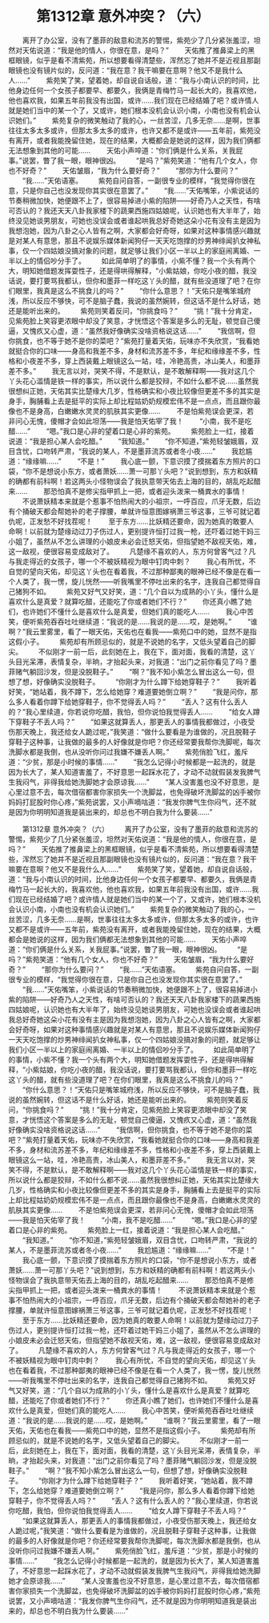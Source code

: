 # 　　第1312章 意外冲突？（六）
　　离开了办公室，没有了墨菲的敌意和流苏的警惕，紫苑少了几分紧张羞涩，坦然对天佑说道：“我是他的情人，你很在意，是吗？”
　　天佑推了推鼻梁上的黑框眼镜，似乎是看不清紫苑，所以想要看得清楚些，浑然忘了她并不是近视且那副眼镜也没有镜片似的，反问道：“我在意？我干嘛要在意啊？他又不是我什么人……”
　　紫苑笑了笑，望着她，却自说自话般，道：“我与小南认识的时间，比他身边任何一个女孩子都要早、都要久，我俩是青梅竹马一起长大的，我喜欢他，他也喜欢我，如果五年前我没有出国，或许……我们现在已经结婚了吧？或许情人就是她们当中的某一个了，又或许，她们根本没机会认识小南，小南也没有机会认识她们。”
　　紫苑复杂的微笑触动了我的心，一丝苦涩，几多无奈……是啊，世事往往太多太多或许，但那太多太多的或许，也许又都不是或许——五年前，紫苑没有离开，或者我能挽留住她，现在的结果，大概都会是她说的这样，因为我们俩都无法想象到其他的可能……
　　天佑小声啐道：“你们俩是什么关系，关我屁事。”说罢，瞥了我一眼，眼神很凶。
　　“是吗？”紫苑笑道：“他有几个女人，你也不好奇？”
　　天佑皱眉，“我为什么要好奇？”
　　“那你为什么要问？”
　　“我……”天佑语塞。
　　紫苑自问自答，一副很专业的模样，“我觉得你很在意，只是你自己也没发现你其实很在意罢了。”
　　“我……”天佑嘴笨，小紫说话的节奏稍微加快，她便跟不上了，很容易掉进小紫的陷阱——好奇乃人之天性，有啥可否认的？我还天天八卦我家楼下的蔬果西施四姑娘呢，认识她也有大半年了，始终没见她谈男朋友，可她也没误会或者谁起哄我总好奇她这朵小花有没有主是因为我想泡她，因为八卦之心人皆有之啊，大家都会好奇呀，如果对这种事情感兴趣就是对某人有意思，那且不说娱乐媒体新闻狗仔一天天吃饱撑的炒男神绯闻扒女神私事，仅一个四姑娘没搞对象的问题，就足够让我们小区一半以上的家庭闹离婚、一半以上的情侣吵分手了。
　　如此简单明了的事情，小紫不懂？我一个头有两个大，明知她借题发挥耍性子，还是得哄得解释，“小紫姑娘，你吃小夜的醋，我没话说，要打要骂我都认，但你和墨菲一样吃这丫头的醋，就有些没道理了吧？在你们眼里，我真是这么不挑食儿的吗？”
　　“你什么意思？！”天佑只是嘴笨城府浅，所以反应不够快，可不是脑子蠢，我说的虽然婉转，但这话不是什么好话，她还是能听出来的。
　　紫苑则笑着反问，“你挑食吗？”
　　“挑！”我十分肯定，见紫苑脸上笑容更浓眼中却没了笑意，才恍悟这个答案是多么的无耻，顿觉自己傻逼，又愧疚又心虚，道：“虽然我好像确实没啥资格说这话……”
　　“我信啊，但你挑食，也不等于她不是你的菜吧？”紫苑打量着天佑，玩味亦不失欣赏，“我看她就挺合你的口味——身高和我差不多，身材和流苏差不多，年纪和缘缘差不多，性格和小夜差不多，穿上西装戴上眼镜这么一站，哇，冷艳高贵，冰山美人，和墨菲差不多。”
　　我无言以对，哭笑不得，不是默认，是不敢解释啊——我对这几个丫头花心滥情是铁一样的事实，所以说什么都是狡辩，不如什么都不说……虽然我很想纠正她，天佑其实比楚缘大几岁，性格确实和小夜比较像但更差不多的其实是身手，胸脯看上去是挺平的实际上却比程姑奶奶规模宏伟不是一点点，而且跟你最像也不是身高，白嫩嫩水灵灵的肌肤其实更像……
　　不是怕紫苑误会更深，若非问心无愧，傻帽才会如此坦荡——我是怕天佑宰了我！
　　“小南，我不是吃醋……”
　　“嗯。”我口是心非的望着口是心非的紫苑。
　　紫苑脸上一红，接着说道：“我是担心某人会吃醋。”
　　“我知道。”
　　“你不知道，”紫苑轻皱娥眉，双目含忧，口吻转严肃，“我说的某人，不是墨菲流苏或者冬小夜……”
　　我尬尴道：“缘缘嘛……”
　　“不是！”
　　我心底一颤，下意识摸了摸揣着东方照片的口袋，“你不是想说小东方，或者萧妖……萧一可那丫头吧？”说到想到，东方和妖精的确都有前科啊！若这两头小怪物误会了我执意带天佑去上海的目的，胡乱吃起醋来……
　　那恐怕真不是修尖指甲抓上一把，或者迎头泼来一桶粪水的事情！
　　不说萧妖精本来就是个惹事不怕热闹大的小祖宗，一呼百应，爪牙无数，后边有个捅破天都会帮她补的老子撑腰，单就许恒意图嫁祸萧三爷这事，三爷可就记着仇呢，正发愁不好找茬呢！
　　至于东方……比妖精还要命，因为她真的敢要人命啊！以前就为楚缘动过刀子伤过人，更别提许恒打过我一枪，还吓着过她干妈三小姐了，虽然从不怎么讲理的小娘皮未必会迁怒天佑，但指望她不敌视天佑，难，这一敌视，便很容易变成敌对了。
　　凡楚缘不喜欢的人，东方何曾客气过？凡与我走得近的女孩子，哪一个不被妖精视为眼中钉肉中刺？
　　我心有所忧，不自觉的望向天佑，却见这丫头也在看着我，不过那种鄙夷的眼神已经不像是在看一个人类了，我一愣，旋儿恍然——听我嘴里不停吐出来的名字，连我自己都觉得自己猪狗不如。
　　紫苑又好气又好笑，道：“几个自以为成熟的小丫头，懂什么是喜欢什么是真爱？就算吃醋，还能吃了你或者她们不行？”
　　你还真小瞧了她们，也许她们不懂什么是喜欢什么是真爱，但她们真的能吃人……
　　我心中苦笑，便听紫苑吞吞吐吐继续道：“我说的是……我说的是……哎，是她啊。”
　　“谁啊？”我云里雾里，看了一眼天佑，天佑也在看我——紫苑口中的她，显然不是指这假小子。
　　紫苑却有所顾忌似的，就是不说她的名字，又低头望着自己的脚尖。
　　不似刚才一前一后，此刻她在上，我在下，面对面，我看的清楚，这丫头目光呆滞，表情复杂，半晌，才抬起头来，对我道：“出门之前你看见了吗？墨菲赌气躺回沙发，但是没脱鞋子。”
　　“啊？”我不知小紫怎么冒出这么一句，但想了想，好像确实没脱鞋子。
　　“你刚才为什么蹲下给她穿鞋子？”
　　我听着好笑，“她站着，我不蹲下，怎么给她穿？难道要她倒立啊？”
　　“我是问你，那么多人看着你蹲下给她穿鞋子，你不觉得丢人吗？”
　　“丢人？这有什么丢人的？”我心里续道，你若说你吃醋，我怕，但你说怕我觉得丢人……
　　“给女人蹲下穿鞋子不丢人吗？”
　　“如果这就算丢人，那更丢人的事情我都做过，小夜受伤那天晚上，我还给女人跪过呢，”我笑道：“做什么要看是为谁做的，况且脱鞋子穿鞋子这种事，让我做的最多的人好像就是你吧？你还经常要我帮你洗脚呢，每次洗脚水都是我倒，也从没听你问过我嫌不嫌丢人啊。”
　　紫苑俏脸飞红，羞斥道：“少贫，那是小时候的事情……”
　　“我怎么记得小时候都是一起洗的，就是因为长大了，某人知道害羞了，不好意思一起踩水花了，才动不动就假装发我脾气生我闷气，非得我给她洗脚她才会原谅我……”
　　“某人没害羞也没不好意思，是心里过意不去，每次借宿都害你家损失一个洗脚盆，也免得破坏洗脚盆的凶手被你妈妈打屁股时你心疼，”紫苑说罢，又小声嘀咕道：“我发你脾气生你闷气，还不就是因为你明明知道我是装出来的，却总也不明白我为什么要装……”

　　第1312章 意外冲突？（六）
　　离开了办公室，没有了墨菲的敌意和流苏的警惕，紫苑少了几分紧张羞涩，坦然对天佑说道：“我是他的情人，你很在意，是吗？”
　　天佑推了推鼻梁上的黑框眼镜，似乎是看不清紫苑，所以想要看得清楚些，浑然忘了她并不是近视且那副眼镜也没有镜片似的，反问道：“我在意？我干嘛要在意啊？他又不是我什么人……”
　　紫苑笑了笑，望着她，却自说自话般，道：“我与小南认识的时间，比他身边任何一个女孩子都要早、都要久，我俩是青梅竹马一起长大的，我喜欢他，他也喜欢我，如果五年前我没有出国，或许……我们现在已经结婚了吧？或许情人就是她们当中的某一个了，又或许，她们根本没机会认识小南，小南也没有机会认识她们。”
　　紫苑复杂的微笑触动了我的心，一丝苦涩，几多无奈……是啊，世事往往太多太多或许，但那太多太多的或许，也许又都不是或许——五年前，紫苑没有离开，或者我能挽留住她，现在的结果，大概都会是她说的这样，因为我们俩都无法想象到其他的可能……
　　天佑小声啐道：“你们俩是什么关系，关我屁事。”说罢，瞥了我一眼，眼神很凶。
　　“是吗？”紫苑笑道：“他有几个女人，你也不好奇？”
　　天佑皱眉，“我为什么要好奇？”
　　“那你为什么要问？”
　　“我……”天佑语塞。
　　紫苑自问自答，一副很专业的模样，“我觉得你很在意，只是你自己也没发现你其实很在意罢了。”
　　“我……”天佑嘴笨，小紫说话的节奏稍微加快，她便跟不上了，很容易掉进小紫的陷阱——好奇乃人之天性，有啥可否认的？我还天天八卦我家楼下的蔬果西施四姑娘呢，认识她也有大半年了，始终没见她谈男朋友，可她也没误会或者谁起哄我总好奇她这朵小花有没有主是因为我想泡她，因为八卦之心人皆有之啊，大家都会好奇呀，如果对这种事情感兴趣就是对某人有意思，那且不说娱乐媒体新闻狗仔一天天吃饱撑的炒男神绯闻扒女神私事，仅一个四姑娘没搞对象的问题，就足够让我们小区一半以上的家庭闹离婚、一半以上的情侣吵分手了。
　　如此简单明了的事情，小紫不懂？我一个头有两个大，明知她借题发挥耍性子，还是得哄得解释，“小紫姑娘，你吃小夜的醋，我没话说，要打要骂我都认，但你和墨菲一样吃这丫头的醋，就有些没道理了吧？在你们眼里，我真是这么不挑食儿的吗？”
　　“你什么意思？！”天佑只是嘴笨城府浅，所以反应不够快，可不是脑子蠢，我说的虽然婉转，但这话不是什么好话，她还是能听出来的。
　　紫苑则笑着反问，“你挑食吗？”
　　“挑！”我十分肯定，见紫苑脸上笑容更浓眼中却没了笑意，才恍悟这个答案是多么的无耻，顿觉自己傻逼，又愧疚又心虚，道：“虽然我好像确实没啥资格说这话……”
　　“我信啊，但你挑食，也不等于她不是你的菜吧？”紫苑打量着天佑，玩味亦不失欣赏，“我看她就挺合你的口味——身高和我差不多，身材和流苏差不多，年纪和缘缘差不多，性格和小夜差不多，穿上西装戴上眼镜这么一站，哇，冷艳高贵，冰山美人，和墨菲差不多。”
　　我无言以对，哭笑不得，不是默认，是不敢解释啊——我对这几个丫头花心滥情是铁一样的事实，所以说什么都是狡辩，不如什么都不说……虽然我很想纠正她，天佑其实比楚缘大几岁，性格确实和小夜比较像但更差不多的其实是身手，胸脯看上去是挺平的实际上却比程姑奶奶规模宏伟不是一点点，而且跟你最像也不是身高，白嫩嫩水灵灵的肌肤其实更像……
　　不是怕紫苑误会更深，若非问心无愧，傻帽才会如此坦荡——我是怕天佑宰了我！
　　“小南，我不是吃醋……”
　　“嗯。”我口是心非的望着口是心非的紫苑。
　　紫苑脸上一红，接着说道：“我是担心某人会吃醋。”
　　“我知道。”
　　“你不知道，”紫苑轻皱娥眉，双目含忧，口吻转严肃，“我说的某人，不是墨菲流苏或者冬小夜……”
　　我尬尴道：“缘缘嘛……”
　　“不是！”
　　我心底一颤，下意识摸了摸揣着东方照片的口袋，“你不是想说小东方，或者萧妖……萧一可那丫头吧？”说到想到，东方和妖精的确都有前科啊！若这两头小怪物误会了我执意带天佑去上海的目的，胡乱吃起醋来……
　　那恐怕真不是修尖指甲抓上一把，或者迎头泼来一桶粪水的事情！
　　不说萧妖精本来就是个惹事不怕热闹大的小祖宗，一呼百应，爪牙无数，后边有个捅破天都会帮她补的老子撑腰，单就许恒意图嫁祸萧三爷这事，三爷可就记着仇呢，正发愁不好找茬呢！
　　至于东方……比妖精还要命，因为她真的敢要人命啊！以前就为楚缘动过刀子伤过人，更别提许恒打过我一枪，还吓着过她干妈三小姐了，虽然从不怎么讲理的小娘皮未必会迁怒天佑，但指望她不敌视天佑，难，这一敌视，便很容易变成敌对了。
　　凡楚缘不喜欢的人，东方何曾客气过？凡与我走得近的女孩子，哪一个不被妖精视为眼中钉肉中刺？
　　我心有所忧，不自觉的望向天佑，却见这丫头也在看着我，不过那种鄙夷的眼神已经不像是在看一个人类了，我一愣，旋儿恍然——听我嘴里不停吐出来的名字，连我自己都觉得自己猪狗不如。
　　紫苑又好气又好笑，道：“几个自以为成熟的小丫头，懂什么是喜欢什么是真爱？就算吃醋，还能吃了你或者她们不行？”
　　你还真小瞧了她们，也许她们不懂什么是喜欢什么是真爱，但她们真的能吃人……
　　我心中苦笑，便听紫苑吞吞吐吐继续道：“我说的是……我说的是……哎，是她啊。”
　　“谁啊？”我云里雾里，看了一眼天佑，天佑也在看我——紫苑口中的她，显然不是指这假小子。
　　紫苑却有所顾忌似的，就是不说她的名字，又低头望着自己的脚尖。
　　不似刚才一前一后，此刻她在上，我在下，面对面，我看的清楚，这丫头目光呆滞，表情复杂，半晌，才抬起头来，对我道：“出门之前你看见了吗？墨菲赌气躺回沙发，但是没脱鞋子。”
　　“啊？”我不知小紫怎么冒出这么一句，但想了想，好像确实没脱鞋子。
　　“你刚才为什么蹲下给她穿鞋子？”
　　我听着好笑，“她站着，我不蹲下，怎么给她穿？难道要她倒立啊？”
　　“我是问你，那么多人看着你蹲下给她穿鞋子，你不觉得丢人吗？”
　　“丢人？这有什么丢人的？”我心里续道，你若说你吃醋，我怕，但你说怕我觉得丢人……
　　“给女人蹲下穿鞋子不丢人吗？”
　　“如果这就算丢人，那更丢人的事情我都做过，小夜受伤那天晚上，我还给女人跪过呢，”我笑道：“做什么要看是为谁做的，况且脱鞋子穿鞋子这种事，让我做的最多的人好像就是你吧？你还经常要我帮你洗脚呢，每次洗脚水都是我倒，也从没听你问过我嫌不嫌丢人啊。”
　　紫苑俏脸飞红，羞斥道：“少贫，那是小时候的事情……”
　　“我怎么记得小时候都是一起洗的，就是因为长大了，某人知道害羞了，不好意思一起踩水花了，才动不动就假装发我脾气生我闷气，非得我给她洗脚她才会原谅我……”
　　“某人没害羞也没不好意思，是心里过意不去，每次借宿都害你家损失一个洗脚盆，也免得破坏洗脚盆的凶手被你妈妈打屁股时你心疼，”紫苑说罢，又小声嘀咕道：“我发你脾气生你闷气，还不就是因为你明明知道我是装出来的，却总也不明白我为什么要装……”
